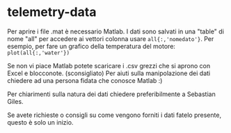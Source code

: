 # telemetry-data
Per aprire i file .mat è necessario Matlab. 
I dati sono salvati in una "table" di nome "all" per accedere ai vettori colonna usare `all{:,'nomedato'}`. Per esempio, per fare un grafico della temperatura del motore:
`plot(all{:,'water'})`

Se non vi piace Matlab potete scaricare i .csv grezzi che si aprono con Excel e blocconote. (sconsigliato)
Per aiuti sulla manipolazione dei dati chiedere ad una persona fidata che conosce Matlab :)

Per chiarimenti sulla natura dei dati chiedere preferibilmente a Sebastian Giles.

Se avete richieste o consigli su come vengono forniti i dati fatelo presente, questo è solo un inizio.
